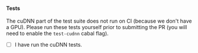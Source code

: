 #### Tests 

The cuDNN part of the test suite does not run on CI (because we don't have a GPU). Please run these tests yourself prior to submitting the PR (you will need to enable the `test-cudnn` cabal flag).

- [ ] I have run the cuDNN tests.
